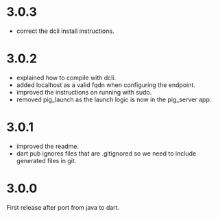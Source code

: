 # 3.0.3
- correct the dcli install instructions.

# 3.0.2
- explained how to compile with dcli.
- added localhost as a valid fqdn when configuring the endpoint.
- improved the instructions on running with sudo.
- removed pig_launch as the launch logic is now in the pig_server app.

# 3.0.1
- improved the readme.
- dart pub ignores files that are .gitignored so we need to include generated files in git.

# 3.0.0
First release after port from java to dart.

